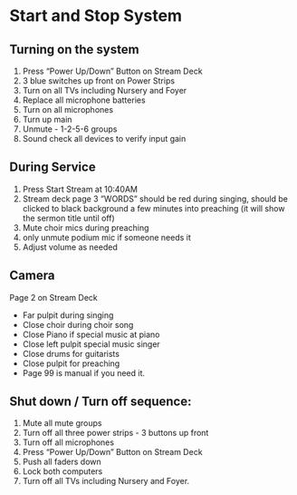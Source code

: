 # Start and Stop System

## Turning on the system

1. Press “Power Up/Down” Button on Stream Deck
1. 3 blue switches up front on Power Strips
1. Turn on all TVs including Nursery and Foyer
2. Replace all microphone batteries
3. Turn on all microphones
4. Turn up main
5. Unmute - 1-2-5-6 groups
6. Sound check all devices to verify input gain

## During Service

1. Press Start Stream at 10:40AM
2. Stream deck page 3 ”WORDS” should be red during singing, should be clicked to black background a few minutes into preaching (it will show the sermon title until off)
3. Mute choir mics during preaching
4. only unmute podium mic if someone needs it
5. Adjust volume as needed

## Camera

Page 2 on Stream Deck
- Far pulpit during singing
- Close choir during choir song
- Close Piano if special music at piano
- Close left pulpit special music singer
- Close drums for guitarists
- Close pulpit for preaching
- Page 99 is manual if you need it.

## Shut down / Turn off sequence:

1. Mute all mute groups
1. Turn off all three power strips - 3 buttons up front 
1. Turn off all microphones 
1. Press “Power Up/Down” Button on Stream Deck
1. Push all faders down
2. Lock both computers
3. Turn off all TVs including Nursery and Foyer.
